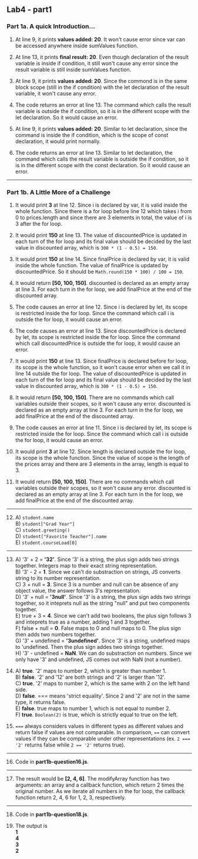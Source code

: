## Lab4 - part1

### Part 1a. A quick Introduction...

1. At line 9, it prints **values added: 20**. It won't cause error since var can be accessed anywhere inside sumValues function.

2. At line 13, it prints **final result: 20**. Even though declaration of the result variable is inside if condition, it still won't cause any error since the result variable is still inside sumValues function.

3. At line 9, it prints **values added: 20**. Since the commond is in the same block scope (still in the if condition) with the let declaration of the result variable, it won't cause any error.

4. The code returns an error at line 13. The command which calls the result variable is outside the if condition, so it is in the different scope with the let declaration. So it would cause an error.

5. At line 9, it prints **values added: 20**. Similar to let declaration, since the command is inside the if condition, which is the scope of const declaration, it would print normally.

6. The code returns an error at line 13. Similar to let declaration, the command which calls the result variable is outside the if condition, so it is in the different scope with the const declaration. So it would cause an error.

<hr>

### Part 1b. A Little More of a Challenge

1. It would print **3** at line 12. Since i is declared by var, it is valid inside the whole function. Since there is a for loop before line 12 which takes i from 0 to prices.length and since there are 3 elements in total, the value of i is 3 after the for loop.

2. It would print **150** at line 13. The value of discountedPrice is updated in each turn of the for loop and its final value should be decided by the last value in discounted array, which is `300 * (1 - 0.5) = 150`.

3. It would print **150** at line 14. Since finalPrice is declared by var, it is valid inside the whole function. The value of finalPrice is updated by discountedPrice. So it should be `Math.round(150 * 100) / 100 = 150`.

4. It would return **[50, 100, 150]**. discounted is declared as an empty array at line 3. For each turn in the for loop, we add finalPrice at the end of the discounted array.

5. The code causes an error at line 12. Since i is declared by let, its scope is restricted inside the for loop. Since the command which call i is outside the for loop, it would cause an error.

6. The code causes an error at line 13. Since discountedPrice is declared by let, its scope is restricted inside the for loop. Since the command which call discountedPrice is outside the for loop, it would cause an error.

7. It would print **150** at line 13. Since finalPrice is declared before for loop, its scope is the whole function, so it won't cause error when we call it in line 14 outside the for loop. The value of discountedPrice is updated in each turn of the for loop and its final value should be decided by the last value in discounted array, which is `300 * (1 - 0.5) = 150`.

8. It would return **[50, 100, 150]**. There are no commands which call variables outside their scopes, so it won't cause any error. discounted is declared as an empty array at line 3. For each turn in the for loop, we add finalPrice at the end of the discounted array.

9. The code causes an error at line 11. Since i is declared by let, its scope is restricted inside the for loop. Since the command which call i is outside the for loop, it would cause an error.

10. It would print **3** at line 12. Since length is declared outside the for loop, its scope is the whole function. Since the value of scope is the length of the prices array and there are 3 elements in the array, length is equal to 3.

11. It would return **[50, 100, 150]**. There are no commands which call variables outside their scopes, so it won't cause any error. discounted is declared as an empty array at line 3. For each turn in the for loop, we add finalPrice at the end of the discounted array.

<hr>

12. A) `student.name` <br>
    B) `student["Grad Year"]` <br>
    C) `student.greeting()` <br>
    D) `student["Favorite Teacher"].name` <br>
    E) `student.courseLoad[0]`

<hr>

13. A) '3' + 2 = **'32'**. Since '3' is a string, the plus sign adds two strings together. Integers map to their exact string representation. <br>
    B) '3' - 2 = **1**. Since we can't do substraction on strings, JS converts string to its number representation. <br>
    C) 3 + null = **3**. Since 3 is a number and null can be absence of any object value, the answer follows 3's representation. <br>
    D) '3' + null = **'3null'**. Since '3' is a string, the plus sign adds two strings together, so it inteprets null as the string "null" and put two components together. <br>
    E) true + 3 = **4**. Since we can't add two booleans, the plus sign follows 3 and inteprets true as a number, adding 1 and 3 together. <br>
    F) false + null = **0**. False maps to 0 and null maps to 0. The plus sign then adds two numbers together. <br>
    G) '3' + undefined = **'3undefined'**. Since '3' is a string, undefined maps to 'undefined. Then the plus sign addes two strings together. <br>
    H) '3' - undefined = **NaN**. We can do substraction on numbers. Since we only have '3' and undefined, JS comes out with NaN (not a number). <br>

14. A) **true**. '2' maps to number 2, which is greater than number 1. <br>
    B) **false**. '2' and '12' are both strings and '2' is larger than '12'. <br>
    C) **true**. '2' maps to number 2, which is the same with 2 on the left hand side. <br>
    D) **false**. === means 'strict equality'. Since 2 and '2' are not in the same type, it returns false. <br>
    E) **false**. true maps to number 1, which is not equal to number 2. <br>
    F) **true**. `Boolean(2)` is true, which is strictly equal to true on the left.

15. `===` always considers values in different types as different values and return false if values are not comparable. In comparison, `==` can convert values if they can be comparable under other representations (ex. `2 === '2'` returns false while `2 == '2'` returns true).

<hr>

16. Code in **part1b-question16.js**.

<hr>

17. The result would be **[2, 4, 6]**. The modifyArray function has two arguments: an array and a callback function, which return 2 times the original number. As we iterate all numbers in the for loop, the callback function return 2, 4, 6 for 1, 2, 3, respectively.

<hr>

18. Code in **part1b-question18.js**.

19. The output is <br>
    **1** <br>
    **4** <br>
    **3** <br>
    **2** <br>
